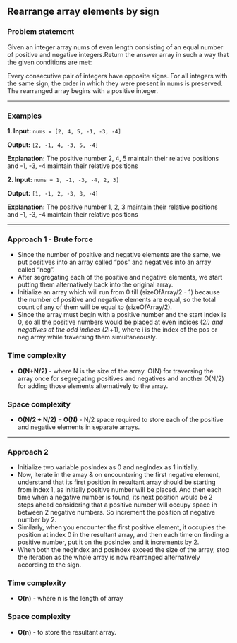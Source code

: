 ## Rearrange array elements by sign

### Problem statement
Given an integer array nums of even length consisting of an equal number of positive and negative integers.Return the answer array in such a way that the given conditions are met:

Every consecutive pair of integers have opposite signs.
For all integers with the same sign, the order in which they were present in nums is preserved.
The rearranged array begins with a positive integer.

---
 
### Examples

**1. Input:** 
`nums = [2, 4, 5, -1, -3, -4]`

**Output:** 
`[2, -1, 4, -3, 5, -4]`

**Explanation:** 
The positive number 2, 4, 5 maintain their relative positions and -1, -3, -4 maintain their relative positions


**2. Input:** 
`nums = 1, -1, -3, -4, 2, 3]`

**Output:** 
`[1, -1, 2, -3, 3, -4]`

**Explanation:** 
The positive number 1, 2, 3 maintain their relative positions and -1, -3, -4 maintain their relative positions

---

### Approach 1 - Brute force
- Since the number of positive and negative elements are the same, we put positives into an array called “pos” and negatives into an array called “neg”.
- After segregating each of the positive and negative elements, we start putting them alternatively back into the original array.
- Initialize an array which will run from 0 till (sizeOfArray/2 - 1) because the number of positive and negative elements are equal, so the total count of any of them will be equal to (sizeOfArray/2).
- Since the array must begin with a positive number and the start index is 0, so all the positive numbers would be placed at even indices (2*i) and negatives at the odd indices (2*i+1), where i is the index of the pos or neg array while traversing them simultaneously.

### Time complexity
 - **O(N+N/2)** - where N is the size of the array. O(N) for traversing the array once for segregating positives and negatives and another O(N/2) for adding those elements alternatively to the array.

### Space complexity
- **O(N/2 + N/2) = O(N)** - N/2 space required to store each of the positive and negative elements in separate arrays.

--- 

### Approach 2 
- Initialize two variable posIndex as 0 and negIndex as 1 initially.
- Now, iterate in the array & on encountering the first negative element, understand that its first position in resultant array should be starting from index 1, as initially positive number will be placed. And then each time when a negative number is found, its next position would be 2 steps ahead considering that a positive number will occupy space in between 2 negative numbers. So increment the position of negative number by 2.
- Similarly, when you encounter the first positive element, it occupies the position at index 0 in the resultant array, and then each time on finding a positive number, put it on the posIndex and it increments by 2.
- When both the negIndex and posIndex exceed the size of the array, stop the iteration as the whole array is now rearranged alternatively according to the sign.

### Time complexity
 - **O(n)** - where n is the length of array

### Space complexity
- **O(n)** - to store the resultant array.